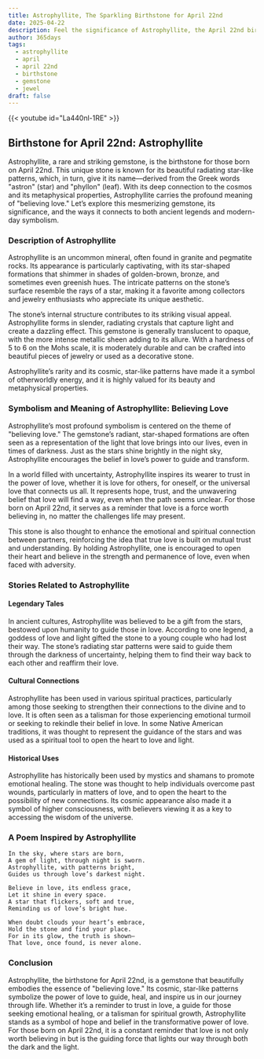 ```yaml
---
title: Astrophyllite, The Sparkling Birthstone for April 22nd
date: 2025-04-22
description: Feel the significance of Astrophyllite, the April 22nd birthstone symbolizing Believing love. Let its beauty and meaning brighten your day.
author: 365days
tags:
  - astrophyllite
  - april
  - april 22nd
  - birthstone
  - gemstone
  - jewel
draft: false
---
```


{{< youtube id="La440nl-1RE" >}}

## Birthstone for April 22nd: Astrophyllite

Astrophyllite, a rare and striking gemstone, is the birthstone for those born on April 22nd. This unique stone is known for its beautiful radiating star-like patterns, which, in turn, give it its name—derived from the Greek words "astron" (star) and "phyllon" (leaf). With its deep connection to the cosmos and its metaphysical properties, Astrophyllite carries the profound meaning of "believing love." Let’s explore this mesmerizing gemstone, its significance, and the ways it connects to both ancient legends and modern-day symbolism.

### Description of Astrophyllite

Astrophyllite is an uncommon mineral, often found in granite and pegmatite rocks. Its appearance is particularly captivating, with its star-shaped formations that shimmer in shades of golden-brown, bronze, and sometimes even greenish hues. The intricate patterns on the stone’s surface resemble the rays of a star, making it a favorite among collectors and jewelry enthusiasts who appreciate its unique aesthetic.

The stone’s internal structure contributes to its striking visual appeal. Astrophyllite forms in slender, radiating crystals that capture light and create a dazzling effect. This gemstone is generally translucent to opaque, with the more intense metallic sheen adding to its allure. With a hardness of 5 to 6 on the Mohs scale, it is moderately durable and can be crafted into beautiful pieces of jewelry or used as a decorative stone.

Astrophyllite’s rarity and its cosmic, star-like patterns have made it a symbol of otherworldly energy, and it is highly valued for its beauty and metaphysical properties.

### Symbolism and Meaning of Astrophyllite: Believing Love

Astrophyllite’s most profound symbolism is centered on the theme of "believing love." The gemstone’s radiant, star-shaped formations are often seen as a representation of the light that love brings into our lives, even in times of darkness. Just as the stars shine brightly in the night sky, Astrophyllite encourages the belief in love’s power to guide and transform.

In a world filled with uncertainty, Astrophyllite inspires its wearer to trust in the power of love, whether it is love for others, for oneself, or the universal love that connects us all. It represents hope, trust, and the unwavering belief that love will find a way, even when the path seems unclear. For those born on April 22nd, it serves as a reminder that love is a force worth believing in, no matter the challenges life may present.

This stone is also thought to enhance the emotional and spiritual connection between partners, reinforcing the idea that true love is built on mutual trust and understanding. By holding Astrophyllite, one is encouraged to open their heart and believe in the strength and permanence of love, even when faced with adversity.

### Stories Related to Astrophyllite

#### Legendary Tales

In ancient cultures, Astrophyllite was believed to be a gift from the stars, bestowed upon humanity to guide those in love. According to one legend, a goddess of love and light gifted the stone to a young couple who had lost their way. The stone’s radiating star patterns were said to guide them through the darkness of uncertainty, helping them to find their way back to each other and reaffirm their love.

#### Cultural Connections

Astrophyllite has been used in various spiritual practices, particularly among those seeking to strengthen their connections to the divine and to love. It is often seen as a talisman for those experiencing emotional turmoil or seeking to rekindle their belief in love. In some Native American traditions, it was thought to represent the guidance of the stars and was used as a spiritual tool to open the heart to love and light.

#### Historical Uses

Astrophyllite has historically been used by mystics and shamans to promote emotional healing. The stone was thought to help individuals overcome past wounds, particularly in matters of love, and to open the heart to the possibility of new connections. Its cosmic appearance also made it a symbol of higher consciousness, with believers viewing it as a key to accessing the wisdom of the universe.

### A Poem Inspired by Astrophyllite

```
In the sky, where stars are born,  
A gem of light, through night is sworn.  
Astrophyllite, with patterns bright,  
Guides us through love’s darkest night.  

Believe in love, its endless grace,  
Let it shine in every space.  
A star that flickers, soft and true,  
Reminding us of love’s bright hue.  

When doubt clouds your heart’s embrace,  
Hold the stone and find your place.  
For in its glow, the truth is shown—  
That love, once found, is never alone.
```

### Conclusion

Astrophyllite, the birthstone for April 22nd, is a gemstone that beautifully embodies the essence of "believing love." Its cosmic, star-like patterns symbolize the power of love to guide, heal, and inspire us in our journey through life. Whether it’s a reminder to trust in love, a guide for those seeking emotional healing, or a talisman for spiritual growth, Astrophyllite stands as a symbol of hope and belief in the transformative power of love. For those born on April 22nd, it is a constant reminder that love is not only worth believing in but is the guiding force that lights our way through both the dark and the light.